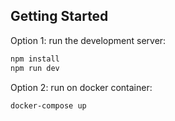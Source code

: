 ## Getting Started

Option 1: run the development server:

```bash
npm install
npm run dev
```

Option 2: run on docker container:
```bash
docker-compose up
```
